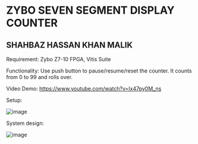 # ZYBO SEVEN SEGMENT DISPLAY COUNTER
## SHAHBAZ HASSAN KHAN MALIK

Requirement: Zybo Z7-10 FPGA, Vitis Suite

Functionality: Use push button to pause/resume/reset the counter. It counts from 0 to 99 and rolls over.

Video Demo: https://www.youtube.com/watch?v=Ix47py0M_ns

Setup: 

![image](https://user-images.githubusercontent.com/98668171/167274311-878eb3f1-5d78-496a-9a07-04a85c6953cb.png)

System design: 

![image](https://user-images.githubusercontent.com/98668171/167274315-3f5b4272-7c3e-4cb8-89f8-1c97b7369fde.png)


